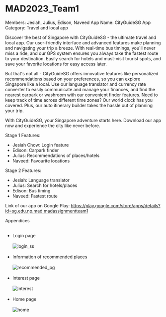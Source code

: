 # MAD2023_Team1

Members:
Jesiah, Julius, Edison, Naveed
App Name: CityGuideSG
App Category: Travel and local app

Discover the best of Singapore with CityGuideSG - the ultimate travel and local app. Our
user-friendly interface and advanced features make planning and navigating your trip a breeze. With
real-time bus timings, you'll never miss a ride, and our GPS system ensures you always take the
fastest route to your destination. Easily search for hotels and must-visit tourist spots, and save
your favorite locations for easy access later.

But that's not all - CityGuideSG offers innovative features like personalized recommendations based
on your preferences, so you can explore Singapore like a local. Use our language translator and
currency rate converter to easily communicate and manage your finances, and find the nearest carpark
or washroom with our convenient finder features. Need to keep track of time across different time
zones? Our world clock has you covered. Plus, our auto itinerary builder takes the hassle out of
planning your trip.

With CityGuideSG, your Singapore adventure starts here. Download our app now and experience the city
like never before.

Stage 1 Features:

- Jesiah Chow: Login feature
- Edison: Carpark finder
- Julius: Recommendations of places/hotels
- Naveed: Favourite locations

Stage 2 Features:

- Jesiah: Language translator
- Julius: Search for hotels/places
- Edison: Bus timing
- Naveed: Fastest route

Link of our app on Google
Play: https://play.google.com/store/apps/details?id=sg.edu.np.mad.madassignmentteam1

Appendices
<br><br>

- Login page
  <br><br>
  ![login_ss](https://github.com/JesiahChow/MAD2023_Team1/assets/116005452/0ac49645-06fa-4e61-821a-67ea229873a8)
  <br><br>
- Information of recommended places
  <br><br>
  ![recommended_pg](https://github.com/JesiahChow/MAD2023_Team1/assets/116005452/c75de723-ca41-463a-bab7-839eef9a4166)
  <br><br>
- Interest page
  <br><br>
  ![interest](https://github.com/JesiahChow/MAD2023_Team1/assets/116005452/5136abe0-0f2f-4aed-950d-caa97827307d)
  <br><br>
- Home page
  <br><br>
  ![home](https://github.com/JesiahChow/MAD2023_Team1/assets/116005452/0b938777-94d7-4ab1-9631-b8eb8c239db0)




